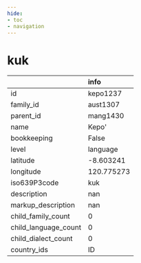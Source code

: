 ```yaml
---
hide:
- toc
- navigation
---
```

# kuk
|                      | info       |
|:---------------------|:-----------|
| id                   | kepo1237   |
| family_id            | aust1307   |
| parent_id            | mang1430   |
| name                 | Kepo'      |
| bookkeeping          | False      |
| level                | language   |
| latitude             | -8.603241  |
| longitude            | 120.775273 |
| iso639P3code         | kuk        |
| description          | nan        |
| markup_description   | nan        |
| child_family_count   | 0          |
| child_language_count | 0          |
| child_dialect_count  | 0          |
| country_ids          | ID         |